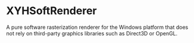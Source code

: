 # XYHSoftRenderer
A pure software rasterization renderer for the Windows platform that does not rely on third-party graphics libraries such as Direct3D or OpenGL.
